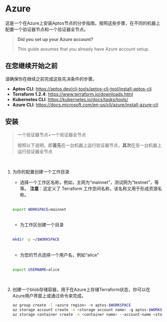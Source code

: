 # Azure

这是一个在Azure上安装Aptos节点的分步指南。按照这些步骤，在不同的机器上配置一个验证器节点和一个验证器全节点。

> **Did you set up your Azure account?**
> 
> This guide assumes that you already have Azure account setup.

## 在您继续开始之前

请确保你在继续之前完成这些先决条件的步骤。

- **Aptos CLI**: https://aptos.dev/cli-tools/aptos-cli-tool/install-aptos-cli
- **Terraform 1.2.4**: https://www.terraform.io/downloads.html
- **Kubernetes CLI**: https://kubernetes.io/docs/tasks/tools/
- **Azure CLI**: https://docs.microsoft.com/en-us/cli/azure/install-azure-cli


## 安装

> 一个验证器节点+一个验证器全节点
> 
> 按照以下说明，即**首先**在一台机器上运行验证器节点，**其次**在另一台机器上运行验证器全节点

</br>

1. 为你的配置创建一个工作目录
   - 选择一个工作区名称，例如，主网为“mainnet”，测试网为“testnet”，等等。 **注意**：这定义了 Terraform 工作空间名称，该名称又用于形成资源名称。
   </br>

    ```bash
    export WORKSPACE=mainnet
    ```
    </br>
    
   - 为工作区创建一个目录
    </br>
  
    ```bash
    mkdir -p ~/$WORKSPACE
    ```
    </br>

   - 为您的节点选择一个用户名，例如“alice”
    </br>

    ```bash
    export USERNAME=alice
    ```
    </br>

2. 创建一个blob存储容器，用于在Azure上存储Terraform状态，你可以在Azure用户界面上或通过命令来完成。
    </br>
   
    ```bash
    az group create -l <azure region> -n aptos-$WORKSPACE
    az storage account create -n <storage account name> -g aptos-$WORKSPACE -l <azure region> --sku Standard_LRS
    az storage container create -n <container name> --account-name <storage account name> --resource-group aptos-$WORKSPACE
    ```
    </br>

